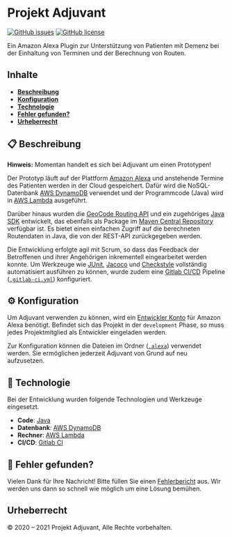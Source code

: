 # Projekt Adjuvant

[![GitHub issues](https://img.shields.io/github/issues/projekt-adjuvant/adjuvant)](https://github.com/projekt-adjuvant/adjuvant/issues)
[![GitHub license](https://img.shields.io/github/license/projekt-adjuvant/adjuvant)](https://github.com/projekt-adjuvant/adjuvant)

Ein Amazon Alexa Plugin zur Unterstützung von Patienten mit Demenz bei der Einhaltung von Terminen und der Berechnung von Routen.

## Inhalte

- [**Beschreibung**](#-beschreibung)
- [**Konfiguration**](#-konfiguration)
- [**Technologie**](#-technologie)
- [**Fehler gefunden?**](#-fehler-gefunden)
- [**Urheberrecht**](#urheberrecht)

## 📋 Beschreibung

**Hinweis:** Momentan handelt es sich bei Adjuvant um einen Prototypen!

Der Prototyp läuft auf der Plattform [Amazon Alexa](https://developer.amazon.com/alexa) und anstehende Termine des Patienten werden in der Cloud gespeichert. Dafür wird die NoSQL-Datenbank [AWS DynamoDB](https://www.aws.com/dynamodb) verwendet und der Programmcode (Java) wird in [AWS Lambda](https://www.aws.com/lambda) ausgeführt.

Darüber hinaus wurden die [GeoCode Routing API](https://geocode.dev.stefan.zone/github) und ein zugehöriges [Java SDK](https://geocode.dev.stefan.zone/java/sdk) entwickelt, das ebenfalls als Package im [Maven Central Repository](https://search.maven.org/artifact/zone.stefan.dev/geocode/1.0.1/jar) verfügbar ist. Es bietet einen einfachen Zugriff auf die berechneten Routendaten in Java, die von der REST-API zurückgegeben werden.

Die Entwicklung erfolgte agil mit Scrum, so dass das Feedback der Betroffenen und ihrer Angehörigen inkrementell eingearbeitet werden konnte. Um Werkzeuge wie [JUnit](https://junit.org/), [Jacoco](https://www.jacoco.org/jacoco/) und [Checkstyle](https://checkstyle.org/) vollständig automatisiert ausführen zu können, wurde zudem eine [Gitlab CI/CD](https://docs.gitlab.com/ee/ci/) Pipeline ([`.gitlab-ci.yml`](../../blob/main/.gitlab-ci.yml)) konfiguriert.

## ⚙️ Konfiguration

Um Adjuvant verwenden zu können, wird ein [Entwickler Konto](https://developer.amazon.com/alexa/console/signin) für Amazon Alexa benötigt. Befindet sich das Projekt in der `development` Phase, so muss jedes Projektmitglied als Entwickler eingeladen werden.

Zur Konfiguration können die Dateien im Ordner ([`.alexa`](../../blob/main/.alexa)) verwendet werden. Sie ermöglichen jederzeit Adjuvant von Grund auf neu aufzusetzen.

## 🔨 Technologie

Bei der Entwicklung wurden folgende Technologien und Werkzeuge eingesetzt.

- **Code**: [Java](https://www.java.com)
- **Datenbank**: [AWS DynamoDB](https://www.aws.com/dynamodb)
- **Rechner**: [AWS Lambda](https://www.aws.com/lambda)
- **CI/CD**: [Gitlab CI](https://docs.gitlab.com/ee/ci/)

## 👷‍ Fehler gefunden?

Vielen Dank für Ihre Nachricht! Bitte füllen Sie einen [Fehlerbericht](../../issues/new?assignees=&labels=&template=bug_report.yaml&title=) aus. Wir werden uns dann so schnell wie möglich um eine Lösung bemühen.

## Urheberrecht

&copy; 2020 – 2021 Projekt Adjuvant, Alle Rechte vorbehalten.
